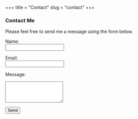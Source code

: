 +++
title = "Contact"
slug = "contact"
+++

### Contact Me
Please feel free to send me a message using the form below.

<form action="https://formspree.io/f/mwpegyyq" method="POST">
  <label for="name">Name:</label><br>
  <input type="text" id="name" name="name" required><br>
  
  <label for="email">Email:</label><br>
  <input type="email" id="email" name="_replyto" required><br>
  
  <label for="message">Message:</label><br>
  <textarea id="message" name="message" rows="4" required></textarea><br>
  
  <button type="submit">Send</button>
</form>